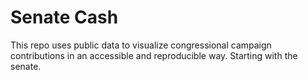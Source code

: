 # Senate Cash

This repo uses public data to visualize congressional campaign contributions in an accessible and reproducible way. Starting with the senate.